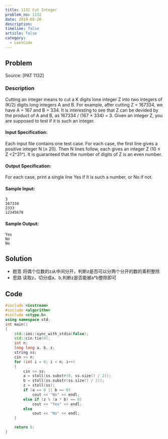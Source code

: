 ```yaml
---
title: 1132 Cut Integer
problem_no: 1132
date: 2019-08-20
description: 
timeline: false
article: false
category:
  - LeetCode
---
```


<!--more-->

## Problem

Source: [PAT 1132]

### Description

Cutting an integer means to cut a K digits lone integer Z into two integers of (K/2) digits long integers A and B. For
example, after cutting Z = 167334, we have A = 167 and B = 334. It is interesting to see that Z can be devided by the
product of A and B, as 167334 / (167 × 334) = 3. Given an integer Z, you are supposed to test if it is such an integer.

#### Input Specification:

Each input file contains one test case. For each case, the first line gives a positive integer N (≤ 20). Then N lines
follow, each gives an integer Z (10 ≤ Z <2^31^). It is guaranteed that the number of digits of Z is an even number.

#### Output Specification:

For each case, print a single line Yes if it is such a number, or No if not.

#### Sample Input:

```text
3
167334
2333
12345678
```

#### Sample Output:

```text
Yes
No
No
```

## Solution

- 题意 将偶个位数的z从中间分开，判断z是否可以分两个分开的数的乘积整除
- 思路 读取z，切分成a、b,判断z是否能被a*b整除即可

## Code




```cpp
#include <iostream>
#include <algorithm>
#include <ctype.h>
using namespace std;
int main()
{
    std::ios::sync_with_stdio(false);
    std::cin.tie(0);
    int n;
    long long a, b, z;
    string ss;
    cin >> n;
    for (int i = 0; i < n; i++)
    {
        cin >> ss;
        a = stoll(ss.substr(0, ss.size() / 2));
        b = stoll(ss.substr(ss.size() / 2));
        z = stoll(ss);
        if (a == 0 || b == 0)
            cout << "No" << endl;
        else if (z % (a * b) == 0)
            cout << "Yes" << endl;
        else
            cout << "No" << endl;
    }

    return 0;
}
```

